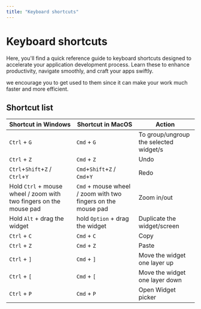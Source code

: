 ```yaml
---
title: "Keyboard shortcuts"
---
```


# Keyboard shortcuts

Here, you'll find a quick reference guide to keyboard shortcuts designed to accelerate your application development process. Learn these to enhance productivity, navigate smoothly, and craft your apps swiftly.

we encourage you to get used to them since it can make your work much faster and more efficient. 

## Shortcut list

| Shortcut in Windows | Shortcut in MacOS | Action |
| --- | --- | --- |
| `Ctrl` + `G` | `Cmd` + `G` | To group/ungroup the selected widget/s |
| `Ctrl` + `Z` | `Cmd` + `Z` | Undo |
| `Ctrl`+`Shift`+`Z` / `Ctrl`+`Y` | `Cmd`+`Shift`+`Z` / `Cmd`+`Y` | Redo |
| Hold `Ctrl` + mouse wheel / zoom with two fingers on the mouse pad | `Cmd` + mouse wheel / zoom with two fingers on the mouse pad | Zoom in/out |
| Hold `Alt` + drag the widget | hold `Option` + drag the widget | Duplicate the widget/screen |
| `Ctrl` + `C` | `Cmd` + `C` | Copy |
| `Ctrl` + `Z` | `Cmd` + `Z` | Paste 
| `Ctrl` + `]` | `Cmd` + `]`| Move the widget one layer up 
| `Ctrl` + `[` | `Cmd` + `[` | Move the widget one layer down |
| `Ctrl` + `P` | `Cmd` + `P` | Open Widget picker |
